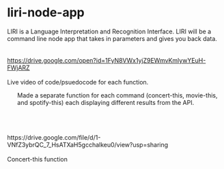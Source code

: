 # liri-node-app

LIRI is a Language Interpretation and Recognition Interface. LIRI will be a command line node app that takes in parameters and gives you back data.
<br></br>
<br>https://drive.google.com/open?id=1FyN8VWx1yjZ9EWmvKmlywYEuH-FWjARZ</br>
<br>Live video of code/psuedocode for each function.</br>
<ul>Made a separate function for each command (concert-this, movie-this, and spotify-this) each displaying different results from the API.</ul>
<br></br>
<br>https://drive.google.com/file/d/1-VNfZ3ybrQC_7_HsATXaH5gcchalkeu0/view?usp=sharing</br>
<br> Concert-this function</br>


